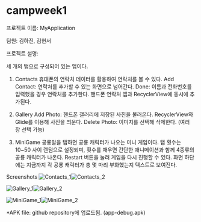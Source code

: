 # campweek1
프로젝트 이름: MyApplication 

팀원: 김하진, 김현서

프로젝트 설명: 

세 개의 탭으로 구성되어 있는 앱이다.
1. Contacts
   휴대폰의 연락처 데이터를 활용하여 연락처를 볼 수 있다.
   Add Contact: 연락처를 추가할 수 있는 화면으로 넘어간다.
   Done: 이름과 전화번호를 입력했을 경우 연락처를 추가한다. 핸드폰 연락처 앱과 RecyclerView에 동시에 추가된다.

2. Gallery
   Add Photo: 핸드폰 갤러리에 저장된 사진을 불러온다. RecyclerView와 Glide를 이용해 사진을 띄운다.
   Delete Photo: 이미지를 선택해 삭제한다. (여러 장 선택 가능)
   
3. MiniGame
   공룡알을 탭하면 공룡 캐릭터가 나오는 미니 게임이다.
   탭 횟수는 10~50 사이 랜덤으로 설정되며, 횟수를 채우면 간단한 애니메이션과 함께 4종류의 공룡 캐릭터가 나온다.
   Restart 버튼을 눌러 게임을 다시 진행할 수 있다.
   화면 하단에는 지금까지 각 공룡 캐릭터가 총 몇 마리 부화했는지 텍스트로 보여진다.


Screenshots
![Contacts_1](https://github.com/gkwls1012/campweek1/assets/138105180/36e1e2c2-1a17-4e55-9ad2-9ab54cb03d74)![Contacts_2](https://github.com/gkwls1012/campweek1/assets/138105180/f4926beb-cf97-4ae6-9840-90077001e89c)

![Gallery_1](https://github.com/gkwls1012/campweek1/assets/138105180/203dda34-2dbe-4605-a0fe-177b659c78fb)![Gallery_2](https://github.com/gkwls1012/campweek1/assets/138105180/38d69800-058e-4f6f-9fad-d3ab2092f3f0)

![MiniGame_1](https://github.com/gkwls1012/campweek1/assets/138105180/9913f2f7-80e7-461c-a7df-69d7c7bf4074)![MiniGame_2](https://github.com/gkwls1012/campweek1/assets/138105180/eef83845-da7d-41f9-8f87-e61fb47415d0)

*APK file: github repository에 업로드됨. (app-debug.apk)
